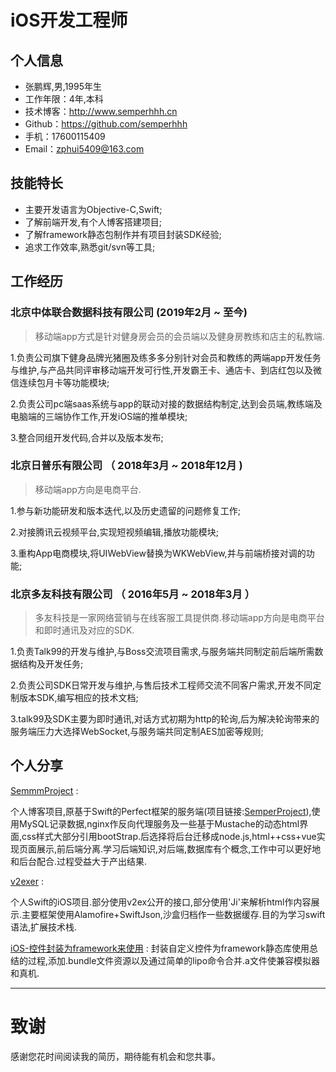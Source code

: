 # iOS开发工程师

## 个人信息

* 张鹏辉,男,1995年生
* 工作年限：4年,本科
* 技术博客：http://www.semperhhh.cn
* Github：https://github.com/semperhhh
* 手机：17600115409
* Email：zphui5409@163.com

## 技能特长

* 主要开发语言为Objective-C,Swift;
* 了解前端开发,有个人博客搭建项目;
* 了解framework静态包制作并有项目封装SDK经验;
* 追求工作效率,熟悉git/svn等工具;

## 工作经历

### 北京中体联合数据科技有限公司 (2019年2月 ~ 至今)

> 移动端app方式是针对健身房会员的会员端以及健身房教练和店主的私教端.

1.负责公司旗下健身品牌光猪圈及练多多分别针对会员和教练的两端app开发任务与维护,与产品共同评审移动端开发可行性,开发霸王卡、通店卡、到店红包以及微信连续包月卡等功能模块;

2.负责公司pc端saas系统与app的联动对接的数据结构制定,达到会员端,教练端及电脑端的三端协作工作,开发iOS端的推单模块;

3.整合同组开发代码,合并以及版本发布;

### 北京日普乐有限公司 （ 2018年3月 ~ 2018年12月 )

> 移动端app方向是电商平台.

1.参与新功能研发和版本迭代,以及历史遗留的问题修复工作;

2.对接腾讯云视频平台,实现短视频编辑,播放功能模块;

3.重构App电商模块,将UIWebView替换为WKWebView,并与前端桥接对调的功能;

### 北京多友科技有限公司 （ 2016年5月 ~ 2018年3月 ）

> 多友科技是一家网络营销与在线客服工具提供商.移动端app方向是电商平台和即时通讯及对应的SDK.

1.负责Talk99的开发与维护,与Boss交流项目需求,与服务端共同制定前后端所需数据结构及开发任务;

2.负责公司SDK日常开发与维护,与售后技术工程师交流不同客户需求,开发不同定制版本SDK,编写相应的技术文档;

3.talk99及SDK主要为即时通讯,对话方式初期为http的轮询,后为解决轮询带来的服务端压力大选择WebSocket,与服务端共同定制AES加密等规则;

## 个人分享

[SemmmProject](https://github.com/semperhhh/SemmmProject) :

个人博客项目,原基于Swift的Perfect框架的服务端(项目链接:[SemperProject](https://github.com/semperhhh/SemperProject)),使用MySQL记录数据,nginx作反向代理服务及一些基于Mustache的动态html界面,css样式大部分引用bootStrap.后选择将后台迁移成node.js,html++css+vue实现页面展示,前后端分离.学习后端知识,对后端,数据库有个概念,工作中可以更好地和后台配合.过程受益大于产出结果.

[v2exer](https://github.com/semperhhh/v2exer) :

个人Swift的iOS项目.部分使用v2ex公开的接口,部分使用'Ji'来解析html作内容展示.主要框架使用Alamofire+SwiftJson,沙盒归档作一些数据缓存.目的为学习swift语法,扩展技术栈.

[iOS-控件封装为framework来使用](https://juejin.im/post/5c0a117be51d4538994af76b) :
封装自定义控件为framework静态库使用总结的过程,添加.bundle文件资源以及通过简单的lipo命令合并.a文件使兼容模拟器和真机.

---      
# 致谢
感谢您花时间阅读我的简历，期待能有机会和您共事。

